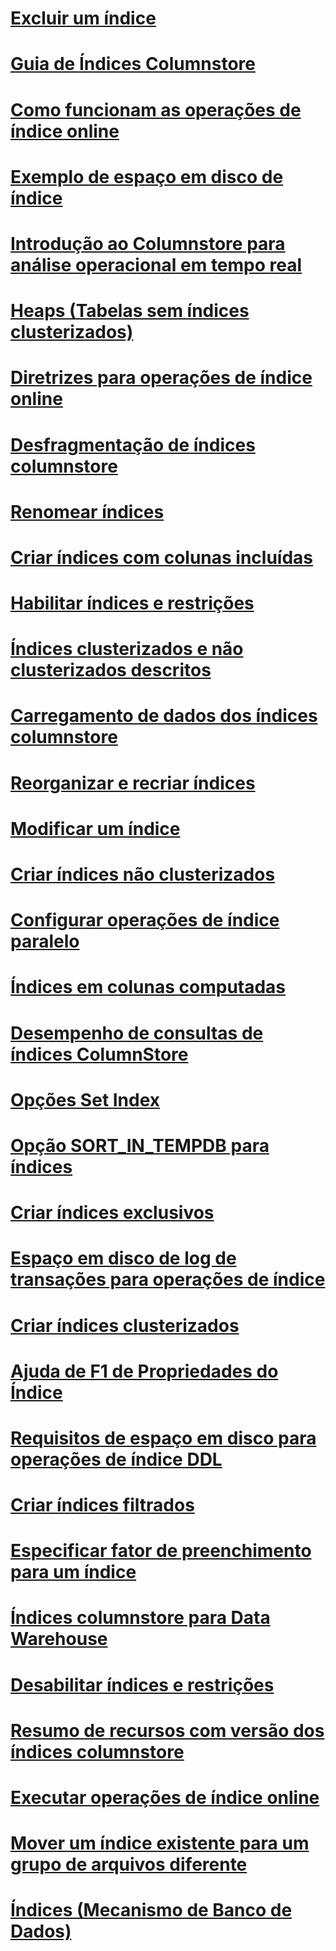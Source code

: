 # [Excluir um índice](delete-an-index.md)
# [Guia de Índices Columnstore](columnstore-indexes-overview.md)
# [Como funcionam as operações de índice online](how-online-index-operations-work.md)
# [Exemplo de espaço em disco de índice](index-disk-space-example.md)
# [Introdução ao Columnstore para análise operacional em tempo real](get-started-with-columnstore-for-real-time-operational-analytics.md)
# [Heaps (Tabelas sem índices clusterizados)](heaps-tables-without-clustered-indexes.md)
# [Diretrizes para operações de índice online](guidelines-for-online-index-operations.md)
# [Desfragmentação de índices columnstore](columnstore-indexes-defragmentation.md)
# [Renomear índices](rename-indexes.md)
# [Criar índices com colunas incluídas](create-indexes-with-included-columns.md)
# [Habilitar índices e restrições](enable-indexes-and-constraints.md)
# [Índices clusterizados e não clusterizados descritos](clustered-and-nonclustered-indexes-described.md)
# [Carregamento de dados dos índices columnstore](columnstore-indexes-data-loading-guidance.md)
# [Reorganizar e recriar índices](reorganize-and-rebuild-indexes.md)
# [Modificar um índice](modify-an-index.md)
# [Criar índices não clusterizados](create-nonclustered-indexes.md)
# [Configurar operações de índice paralelo](configure-parallel-index-operations.md)
# [Índices em colunas computadas](indexes-on-computed-columns.md)
# [Desempenho de consultas de índices ColumnStore](columnstore-indexes-query-performance.md)
# [Opções Set Index](set-index-options.md)
# [Opção SORT_IN_TEMPDB para índices](sort-in-tempdb-option-for-indexes.md)
# [Criar índices exclusivos](create-unique-indexes.md)
# [Espaço em disco de log de transações para operações de índice](transaction-log-disk-space-for-index-operations.md)
# [Criar índices clusterizados](create-clustered-indexes.md)
# [Ajuda de F1 de Propriedades do Índice ](index-properties-f1-help.md)
# [Requisitos de espaço em disco para operações de índice DDL](disk-space-requirements-for-index-ddl-operations.md)
# [Criar índices filtrados](create-filtered-indexes.md)
# [Especificar fator de preenchimento para um índice](specify-fill-factor-for-an-index.md)
# [Índices columnstore para Data Warehouse](columnstore-indexes-data-warehouse.md)
# [Desabilitar índices e restrições](disable-indexes-and-constraints.md)
# [Resumo de recursos com versão dos índices columnstore](columnstore-indexes-what-s-new.md)
# [Executar operações de índice online](perform-index-operations-online.md)
# [Mover um índice existente para um grupo de arquivos diferente](move-an-existing-index-to-a-different-filegroup.md)
# [Índices (Mecanismo de Banco de Dados)](indexes.md)
